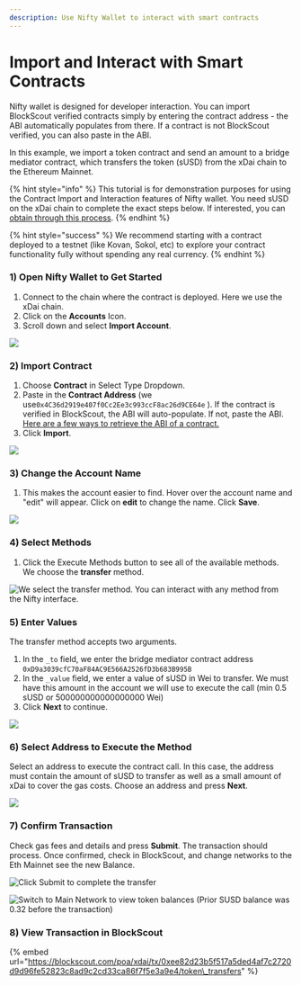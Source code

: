 ```yaml
---
description: Use Nifty Wallet to interact with smart contracts
---
```


# Import and Interact with Smart Contracts

Nifty wallet is designed for developer interaction. You can import BlockScout verified contracts simply by entering the contract address - the ABI automatically populates from there. If a contract is not BlockScout verified, you can also paste in the ABI.

In this example, we import a token contract and send an amount to a bridge mediator contract, which transfers the token \(sUSD\) from the xDai chain to the Ethereum Mainnet.

{% hint style="info" %}
This tutorial is for demonstration purposes for using the Contract Import and Interaction features of Nifty wallet. You need sUSD on the xDai chain to complete the exact steps below. If interested, you can [obtain through this process](https://docs.tokenbridge.net/eth-xdai-amb-bridge/susd-bridge-extension/transfer-susd-through-the-bridge-extension). 
{% endhint %}

{% hint style="success" %}
We recommend starting with a contract deployed to a testnet \(like Kovan, Sokol, etc\) to explore your contract functionality fully without spending any real currency.
{% endhint %}

### 1\) Open Nifty Wallet to Get Started

1. Connect to the chain where the contract is deployed. Here we use the xDai chain.
2. Click on the **Accounts** Icon.
3. Scroll down and select **Import Account**.

![](../../.gitbook/assets/import_account_1%20%281%29.png)

###  2\) Import Contract

1. Choose **Contract** in Select Type Dropdown.
2. Paste in the **Contract Address** \(we use`0x4C36d2919e407f0Cc2Ee3c993ccF8ac26d9CE64e` \). If the contract is verified in BlockScout, the ABI will auto-populate. If not, paste the ABI. [Here are a few ways to retrieve the ABI of a contract.](https://ethereum.stackexchange.com/questions/3149/how-do-you-get-a-json-file-abi-from-a-known-contract-address)
3. Click **Import**.

![](../../.gitbook/assets/import_2.png)

### 3\) Change the Account Name

1. This makes the account easier to find. Hover over the account name and "edit" will appear. Click on **edit** to change the name. Click **Save**.

![](../../.gitbook/assets/import_3.png)

### 4\) Select Methods

1. Click the Execute Methods button to see all of the available methods. We choose the **transfer** method.

![We select the transfer method. You can interact with any method from the Nifty interface.](../../.gitbook/assets/import_4.png)

###  5\) Enter Values

The transfer method accepts two arguments. 

1. In the `_to` field, we enter the bridge mediator contract address `0xD9a3039cfC70aF84AC9E566A2526fD3b683B995B`
2. In the _`_`_`value` field, we enter a value of sUSD in Wei to transfer.  We must have this amount in the account we will use to execute the call \(min 0.5 sUSD or 500000000000000000 Wei\)
3. Click **Next** to continue.

![](../../.gitbook/assets/transfer4.png)

### 6\) Select Address to Execute the Method

Select an address to execute the contract call. In this case, the address must contain the amount of sUSD to transfer as well as a small amount of xDai to cover the gas costs. Choose an address and press **Next**.

![](../../.gitbook/assets/transfer_6.png)

### 7\) Confirm Transaction

Check gas fees and details and press **Submit**. The transaction should process. Once confirmed, check in BlockScout, and change networks to the Eth Mainnet see the new Balance.

![Click Submit to complete the transfer](../../.gitbook/assets/transfer5.png)

![Switch to Main Network to view token balances \(Prior SUSD balance was 0.32 before the transaction\)](../../.gitbook/assets/token6.png)

### 8\) View Transaction in BlockScout

{% embed url="https://blockscout.com/poa/xdai/tx/0xee82d23b5f517a5ded4af7c2720d9d96fe52823c8ad9c2cd33ca86f7f5e3a9e4/token\_transfers" %}







